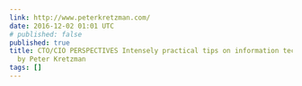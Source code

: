 ```yaml
---
link: http://www.peterkretzman.com/
date: 2016-12-02 01:01 UTC
# published: false
published: true
title: CTO/CIO PERSPECTIVES Intensely practical tips on information technology management,
  by Peter Kretzman
tags: []
---
```



